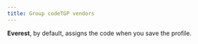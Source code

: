 ```yaml
---
title: Group codeTGP vendors
---
```



**Everest**, by default, assigns the code when you save the profile.
